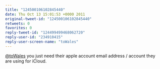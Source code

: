 ```yaml
---
title: "124500106102845440"
date: Thu Oct 13 15:01:53 +0000 2011
original-tweet-id: "124500106102845440"
retweets: 0
favorites: 0
reply-tweet-id: "124499499468062720"
reply-user-id: "234910415"
reply-user-screen-name: "toWales"
---
```

<a href="https://twitter.com/toWales">@toWales</a> you just need their apple account email address / account they are using for iCloud.
